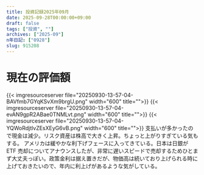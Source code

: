 ```yaml
---
title: 投資記録2025年09月
date: 2025-09-28T00:00:00+09:00
draft: false
tags: ["投資", ""]
archives: ["2025-09"]
n年日記: ["0928"]
slug: 915208
---
```


# 現在の評価額

{{< imgresourceserver file="20250930-13-57-04-BAVfmb7GYqKSvXm9brgU.png" width="600" title="">}}
{{< imgresourceserver file="20250930-13-57-04-evAN9gpR2ABae0TNMLvt.png" width="600" title="">}}
{{< imgresourceserver file="20250930-13-57-04-YQWoRdjtlvZEsXEyG6vB.png" width="600" title="">}}
支払いが多かったので現金は減少。リスク資産は株高で大きく上昇。ちょっと上がりすぎている気もする。
アメリカは緩やかな利下げフェースに入ってきている。日本は日銀が ETF 売却についてアナウンスしたが、非常に遅いスピードで売却するためひとまず大丈夫っぽい。政策金利は据え置きだが、物価高は続いており上げられる時に上げておきたいので、年内に利上げがあるような気がしている。
